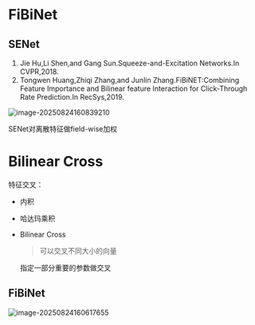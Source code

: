 # FiBiNet

## SENet



1. Jie Hu,Li Shen,and Gang Sun.Squeeze-and-Excitation Networks.In CVPR,2018.
2. Tongwen Huang,Zhiqi Zhang,and Junlin Zhang.FiBiNET:Combining Feature Importance and Bilinear feature Interaction for Click-Through Rate Prediction.In RecSys,2019.

![image-20250824160839210](https://gcore.jsdelivr.net/gh/davidliuk/images@master/image-20250824160839210.png)

SENet对离散特征做field-wise加权

# Bilinear Cross

特征交叉：

- 内积

- 哈达玛乘积

- Bilinear Cross 

  > 可以交叉不同大小的向量

  指定一部分重要的参数做交叉

## FiBiNet

![image-20250824160617655](https://gcore.jsdelivr.net/gh/davidliuk/images@master/image-20250824160617655.png)